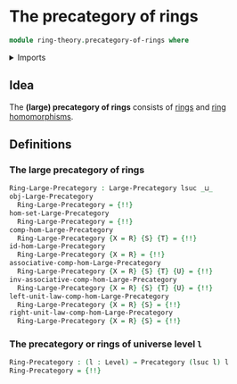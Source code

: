 # The precategory of rings

```agda
module ring-theory.precategory-of-rings where
```

<details><summary>Imports</summary>

```agda
open import category-theory.large-precategories
open import category-theory.precategories

open import foundation.universe-levels

open import ring-theory.homomorphisms-rings
open import ring-theory.rings
```

</details>

## Idea

The **(large) precategory of rings** consists of [rings](ring-theory.rings.md)
and [ring homomorphisms](ring-theory.homomorphisms-rings.md).

## Definitions

### The large precategory of rings

```agda
Ring-Large-Precategory : Large-Precategory lsuc _⊔_
obj-Large-Precategory
  Ring-Large-Precategory = {!!}
hom-set-Large-Precategory
  Ring-Large-Precategory = {!!}
comp-hom-Large-Precategory
  Ring-Large-Precategory {X = R} {S} {T} = {!!}
id-hom-Large-Precategory
  Ring-Large-Precategory {X = R} = {!!}
associative-comp-hom-Large-Precategory
  Ring-Large-Precategory {X = R} {S} {T} {U} = {!!}
inv-associative-comp-hom-Large-Precategory
  Ring-Large-Precategory {X = R} {S} {T} {U} = {!!}
left-unit-law-comp-hom-Large-Precategory
  Ring-Large-Precategory {X = R} {S} = {!!}
right-unit-law-comp-hom-Large-Precategory
  Ring-Large-Precategory {X = R} {S} = {!!}
```

### The precategory or rings of universe level `l`

```agda
Ring-Precategory : (l : Level) → Precategory (lsuc l) l
Ring-Precategory = {!!}
```
